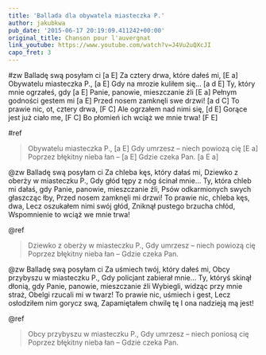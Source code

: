 ```yaml
---
title: 'Ballada dla obywatela miasteczka P.'
author: jakubkwa
pub_date: '2015-06-17 20:19:09.411242+00:00'
original_title: Chanson pour l'auvergnat
link_youtube: https://www.youtube.com/watch?v=J4Vu2uQXcJI
capo_fret: 3
---
```


#zw
Balladę swą posyłam ci [a E]
Za cztery drwa, które dałeś mi, [E a]
Obywatelu miasteczka P., [a E]
Gdy na mrozie kuliłem się… [a d E]
Ty, który mnie ogrzałeś, gdy [a E]
Panie, panowie, mieszczanie źli [E a]
Pełnym godności gestem mi [a E]
Przed nosem zamknęli swe drzwi! [a d C]
To prawie nic, ot, cztery drwa, [F C]
Ale ogrzałem nad nimi się, [d E]
Gorące jest już ciało me, [F C]
Bo płomień ich wciąż we mnie trwa! [F E]

#ref
>Obywatelu miasteczka P., [a E]
>Gdy umrzesz – niech powiozą cię [E a]
>Poprzez błękitny nieba łan – [a E]
>Gdzie czeka Pan. [a E a]

@zw
Balladę swą posyłam ci
Za chleba kęs, który dałaś mi,
Dziewko z oberży w miasteczku P.,
Gdy głód tępy z nóg ścinał mnie…
Ty, która chleb mi dałaś, gdy
Panie, panowie, mieszczanie źli,
Psów odkarmionych swych głaszcząc łby,
Przed nosem zamknęli mi drzwi!
To prawie nic, chleba kęs, dwa,
Lecz oszukałem nimi swój głód,
Zniknął pustego brzucha chłód,
Wspomnienie to wciąż we mnie trwa!

@ref
>Dziewko z oberży w miasteczku P.,
>Gdy umrzesz – niech powiozą cię
>Poprzez błękitny nieba łan –
>Gdzie czeka Pan.

@zw
Balladę swą posyłam ci
Za uśmiech twój, który dałeś mi,
Obcy przybyszu w miasteczku P.,
Gdy policjant zabierał mnie…
Ty, któryś skinął dłonią, gdy
Panie, panowie, mieszczanie źli
Wybiegli, widząc przy mnie straż,
Obelgi rzucali mi w twarz!
To prawie nic, uśmiech i gest,
Lecz osłodziłem nim gorycz swą,
Zapamiętałem chwilę tę
I ona nadzieją mą jest!

@ref
>Obcy przybyszu w miasteczku P.,
>Gdy umrzesz – niech poniosą cię
>Poprzez błękitny nieba łan –
>Gdzie czeka Pan.
